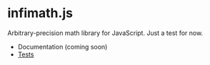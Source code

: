 # infimath.js

Arbitrary-precision math library for JavaScript. Just a test for now.

- Documentation (coming soon)
- [Tests](http://ethproductions.github.io/infimath.js/tests.html)